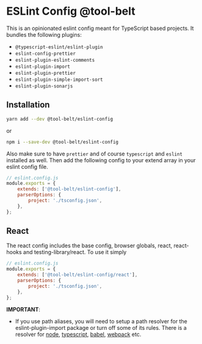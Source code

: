 # ESLint Config @tool-belt

This is an opinionated eslint config meant for TypeScript based projects. It bundles the following plugins:

-   `@typescript-eslint/eslint-plugin`
-   `eslint-config-prettier`
-   `eslint-plugin-eslint-comments`
-   `eslint-plugin-import`
-   `eslint-plugin-prettier`
-   `eslint-plugin-simple-import-sort`
-   `eslint-plugin-sonarjs`

## Installation

```bash
yarn add --dev @tool-belt/eslint-config
```

or

```bash
npm i --save-dev @tool-belt/eslint-config
```

Also make sure to have `prettier` and of course `typescript` and `eslint` installed as well.
Then add the following config to your extend array in your eslint config file.

```javascript
// eslint.config.js
module.exports = {
    extends: ['@tool-belt/eslint-config'],
    parserOptions: {
        project: './tsconfig.json',
    },
};
```

## React

The react config includes the base config, browser globals, react, react-hooks and testing-library/react. To use it simply

```javascript
// eslint.config.js
module.exports = {
    extends: ['@tool-belt/eslint-config/react'],
    parserOptions: {
        project: './tsconfig.json',
    },
};
```

**IMPORTANT**:

-   If you use path aliases, you will need to setup a path resolver for the eslint-plugin-import package or turn off some of its rules. There is a resolver for [node](https://www.npmjs.com/package/eslint-import-resolver-node), [typescript](https://www.npmjs.com/package/eslint-import-resolver-typescript), [babel](https://www.npmjs.com/package/eslint-import-resolver-babel-module), [webpack](https://www.npmjs.com/package/eslint-import-resolver-webpack) etc.

